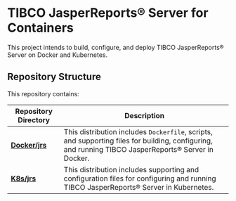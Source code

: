 # TIBCO JasperReports® Server for Containers

This  project intends to build, configure, and deploy TIBCO JasperReports&reg; Server on Docker and Kubernetes.


## Repository Structure
This  repository contains:

| Repository Directory| Description |
|------------| -------------|
|**[Docker/jrs](./Docker/jrs)**| This distribution includes `Dockerfile`, scripts, and supporting files for building, configuring, and running TIBCO JasperReports® Server in Docker. |
| **[K8s/jrs](./K8s/jrs)** | This distribution includes supporting and configuration files for configuring and running TIBCO JasperReports® Server in Kubernetes. 



